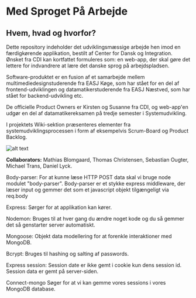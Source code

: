 # Med Sproget På Arbejde

## Hvem, hvad og hvorfor?
Dette repository indeholder det udviklingsmæssige arbejde hen imod en færdigkørende applikation, bestilt af Center for Dansk og Integration. Ønsket fra CDI kan kortfattet formuleres som: en web-app, der skal gøre det lettere for indvandrere at lære det danske sprog på arbejdspladsen.

Software-produktet er en fusion af et samarbejde mellem multimediedesignstuderende fra EASJ Køge, som har stået for en del af frontend-udviklingen og datamatikerstuderende fra EASJ Næstved, som har stået for backend-udvikling etc.

De officielle Product Owners er Kirsten og Susanne fra CDI, og web-app'en udgør en del af datamatikereksamen på tredje semester i Systemudvikling.

I projektets Wiki-sektion præsenteres elementer fra systemudviklingsprocessen i form af eksempelvis Scrum-Board og Product Backlog.

![alt text](https://i.imgur.com/ELuikko.png)

**Collaborators:**
Mathias Blomgaard, Thomas Christensen, Sebastian Ougter, Michael Trans, Daniel Lyck.







Body-parser:
    For at kunne læse HTTP POST data skal vi bruge node modulet "body-parser". Body-parser er et stykke express middleware, der læser input og gemmer det som et javascript objekt tilgængeligt via req.body

Express:
    Sørger for at applikation kan kører.

Nodemon:
    Bruges til at hver gang du ændre noget kode og du så gemmer det så genstarter server automatiskt.

Mongoose:
    Objekt data modellering for at forenkle interaktioner med MongoDB.

Bcrypt:
    Bruges til hashing og salting af passwords. 

Express session:
    Session date er ikke gemt i cookie kun dens session id. Session data er gemt på server-siden.

Connect-mongo
    Søger for at vi kan gemme vores sessions i vores MongoDB database. 